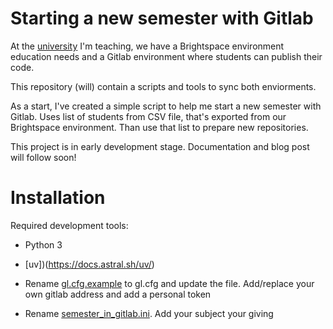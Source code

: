 # Starting a new semester with Gitlab
At the [university](https://www.hva.nl) I'm teaching, we have a Brightspace environment education needs and a Gitlab environment where students can publish their code.

This repository (will) contain a scripts and tools to sync both enviorments.

As a start, I've created a simple script to help me start a new semester with Gitlab. Uses list of students from CSV file, that's exported from our Brightspace environment. Than use that list to prepare new repositories.


This project is in early development stage. Documentation and blog post will follow soon!

# Installation

Required development tools:
* Python 3
* [uv])(https://docs.astral.sh/uv/)


* Rename [gl.cfg.example](gl.cfg.example) to gl.cfg and update the file. Add/replace your own gitlab address and add a personal token
* Rename [semester_in_gitlab.ini](semester_in_gitlab.ini.example). Add your subject your giving 